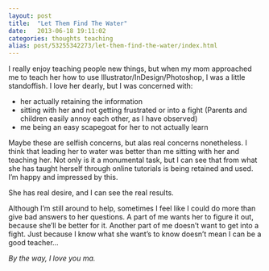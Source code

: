 ```yaml
---
layout: post
title:  "Let Them Find The Water"
date:   2013-06-18 19:11:02
categories: thoughts teaching
alias: post/53255342273/let-them-find-the-water/index.html
---
```


I really enjoy teaching people new things, but when my mom approached me to teach her how to use Illustrator/InDesign/Photoshop, I was a little standoffish. I love her dearly, but I was concerned with:

* her actually retaining the information
* sitting with her and not getting frustrated or into a fight (Parents and children easily annoy each other, as I have observed)
* me being an easy scapegoat for her to not actually learn


Maybe these are selfish concerns, but alas real concerns nonetheless. I think that leading her to water was better than me sitting with her and teaching her. Not only is it a monumental task, but I can see that from what she has taught herself through online tutorials is being retained and used. I’m happy and impressed by this.

She has real desire, and I can see the real results.

Although I’m still around to help, sometimes I feel like I could do more than give bad answers to her questions. A part of me wants her to figure it out, because she’ll be better for it. Another part of me doesn’t want to get into a fight. Just because I know what she want’s to know doesn’t mean I can be a good teacher…

*By the way, I love you ma.*